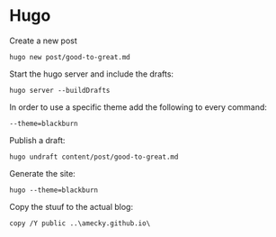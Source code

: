 # Hugo

Create a new post

```
hugo new post/good-to-great.md
```

Start the hugo server and include the drafts:

```
hugo server --buildDrafts
```

In order to use a specific theme add the following to every command:

```
--theme=blackburn
```

Publish a draft:

```
hugo undraft content/post/good-to-great.md
```

Generate the site:

```
hugo --theme=blackburn
```

Copy the stuuf to the actual blog:
```
copy /Y public ..\amecky.github.io\
```